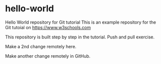 # hello-world
Hello World repository for Git tutorial
This is an example repository for the Git tutoial on https://www.w3schools.com

This repository is built step by step in the tutorial.
Push and pull exercise.

Make a 2nd change remotely here.

Make another change remotely in GitHub.
